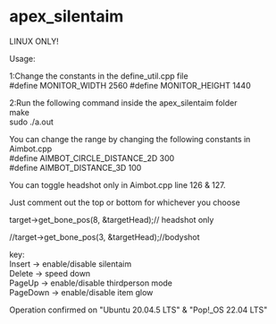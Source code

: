 # apex_silentaim  
  
LINUX ONLY!  
  
Usage:  
  
1:Change the constants in the define_util.cpp file  
#define MONITOR_WIDTH 2560
#define MONITOR_HEIGHT 1440  

2:Run the following command inside the apex_silentaim folder  
make  
sudo ./a.out
  
You can change the range by changing the following constants in Aimbot.cpp  
#define AIMBOT_CIRCLE_DISTANCE_2D 300  
#define AIMBOT_DISTANCE_3D 100  

You can toggle headshot only in Aimbot.cpp line 126 & 127.

Just comment out the top or bottom for whichever you choose

target->get_bone_pos(8, &targetHead);// headshot only

//target->get_bone_pos(3, &targetHead);//bodyshot

  
key:  
Insert -> enable/disable silentaim  
Delete -> speed down  
PageUp -> enable/disable thirdperson mode  
PageDown -> enable/disable item glow  
  

Operation confirmed on "Ubuntu 20.04.5 LTS"  & "Pop!_OS 22.04 LTS"
  

